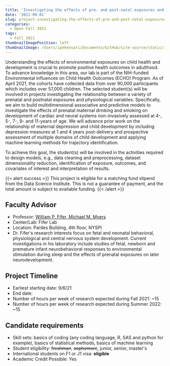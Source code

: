 ```yaml
---
title: 'Investigating the effects of pre- and post-natal exposures and trajectories of maternal depression in shaping long-term health outcomes'
date: '2021-09-01'
slug: project-investigating-the-effects-of-pre-and-post-natal-exposures-and-trajectories-of-maternal-depression-in-shaping-long-term-health-outcomes
categories:
  - Open Fall 2021
tags:
  - Fall 2021
thumbnailImagePosition: left
thumbnailImage: /Users/ipekensari/Documents/GitHub/site-source/static/img/construction.png
---
```

Understanding the effects of environmental exposures on child health and development is crucial to promote positive health outcomes in adulthood. To advance knowledge in this area, our lab is part of the NIH-funded Environmental influences on Child Health Outcomes (ECHO) Program. As of April 2021, the cohorts have collected data from over 90,000 participants which includes over 57,000 children. The selected student(s) will be involved in projects investigating the relationship between a variety of prenatal and postnatal exposures and physiological variables. Specifically, we aim to build multidimensional associative and predictive models to investigate the effects of prenatal maternal drinking and smoking on development of cardiac and neural systems non-invasively assessed at 4-, 5-, 7-, 9- and 11-years of age. We will advance prior work on the relationship of maternal depression and child development by including depression measures at 1 and 4 years post-delivery and prospective assessment of multiple domains of child development and applying machine learning methods for trajectory identification. 

<!--more-->

To achieve this goal, the student(s) will be involved in the activities required to design models, e.g., data cleaning and preprocessing, dataset dimensionality reduction, identification of exposure, outcomes, and covariates of interest and interpretation of results.

{{< alert success >}}
This project is eligible for a matching fund stipend from the Data Science Institute. This is not a guarantee of payment, and the total amount is subject to available funding.
{{< /alert >}}

## Faculty Advisor
+ Professor: [William P. Fifer, Michael M. Myers](https://www.columbiapsychiatry.org/profile/william-fifer-phd)
+ Center/Lab: Fifer Lab
+ Location: Pardes Building, 4th floor, NYSPI
+ Dr. Fifer's research interests focus on fetal and neonatal behavioral, physiological and central nervous system development. Current investigations in his laboratory include studies of fetal, newborn and premature infant neurobehavioral responses to environmental stimulation during sleep and the effects of prenatal exposures on later neurodevelopment.

## Project Timeline
+ Earliest starting date: 9/6/21
+ End date: 
+ Number of hours per week of research expected during Fall 2021: ~15
+ Number of hours per week of research expected during Summer 2022: ~15

## Candidate requirements
+ Skill sets: basics of coding (any coding language, R, SAS and python for example), basics of statistical methods, basics of machine learning
+ Student eligibility: ~~freshman~~, ~~sophomore~~, junior, senior, master's
+ International students on F1 or J1 visa: **eligible**
+ Academic Credit Possible: Yes

